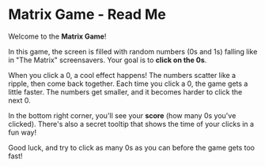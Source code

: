 # Matrix Game - Read Me

Welcome to the **Matrix Game**! 

In this game, the screen is filled with random numbers (0s and 1s) falling like in "The Matrix" screensavers. Your goal is to **click on the 0s**. 

When you click a 0, a cool effect happens! The numbers scatter like a ripple, then come back together. Each time you click a 0, the game gets a little faster. The numbers get smaller, and it becomes harder to click the next 0.

In the bottom right corner, you'll see your **score** (how many 0s you've clicked). There's also a secret tooltip that shows the time of your clicks in a fun way!

Good luck, and try to click as many 0s as you can before the game gets too fast!
